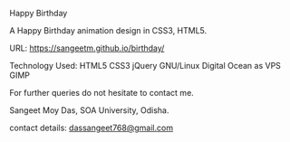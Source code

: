 Happy Birthday

A Happy Birthday animation design in CSS3, HTML5.

URL: https://sangeetm.github.io/birthday/

Technology Used: HTML5 CSS3 jQuery  GNU/Linux Digital Ocean as VPS GIMP

For further queries do not hesitate to contact me.

Sangeet Moy Das, SOA University, Odisha.

contact details: dassangeet768@gmail.com

